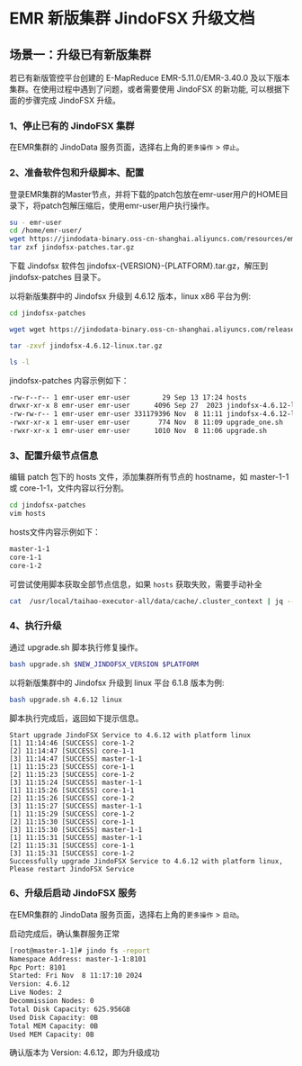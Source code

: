 # EMR 新版集群 JindoFSX 升级文档
## 场景一：升级已有新版集群

若已有新版管控平台创建的 E-MapReduce EMR-5.11.0/EMR-3.40.0 及以下版本集群。在使用过程中遇到了问题，或者需要使用 JindoFSX 的新功能, 可以根据下面的步骤完成 JindoFSX 升级。

### 1、停止已有的 JindoFSX 集群
在EMR集群的 JindoData 服务页面，选择右上角的`更多操作` > `停止`。

### 2、准备软件包和升级脚本、配置

登录EMR集群的Master节点，并将下载的patch包放在emr-user用户的HOME目录下，将patch包解压缩后，使用emr-user用户执行操作。

```bash
su - emr-user
cd /home/emr-user/
wget https://jindodata-binary.oss-cn-shanghai.aliyuncs.com/resources/emr-taihao/jindofsx-patches.tar.gz
tar zxf jindofsx-patches.tar.gz
```

下载 Jindofsx 软件包 jindofsx-{VERSION}-{PLATFORM}.tar.gz，解压到 jindofsx-patches 目录下。

以将新版集群中的 Jindofsx 升级到 4.6.12 版本，linux x86 平台为例:

```bash
cd jindofsx-patches

wget wget https://jindodata-binary.oss-cn-shanghai.aliyuncs.com/release/4.6.12/jindofsx-4.6.12-linux.tar.gz

tar -zxvf jindofsx-4.6.12-linux.tar.gz

ls -l
```

jindofsx-patches 内容示例如下：
```bash
-rw-r--r-- 1 emr-user emr-user        29 Sep 13 17:24 hosts
drwxr-xr-x 8 emr-user emr-user      4096 Sep 27  2023 jindofsx-4.6.12-linux
-rw-rw-r-- 1 emr-user emr-user 331179396 Nov  8 11:11 jindofsx-4.6.12-linux.tar.gz
-rwxr-xr-x 1 emr-user emr-user       774 Nov  8 11:09 upgrade_one.sh
-rwxr-xr-x 1 emr-user emr-user      1010 Nov  8 11:06 upgrade.sh
```

### 3、配置升级节点信息

编辑 patch 包下的 hosts 文件，添加集群所有节点的 hostname，如 master-1-1 或 core-1-1，文件内容以行分割。

```bash
cd jindofsx-patches
vim hosts
```

hosts文件内容示例如下：
```bash
master-1-1
core-1-1
core-1-2
```

可尝试使用脚本获取全部节点信息，如果 `hosts` 获取失败，需要手动补全

```bash
cat  /usr/local/taihao-executor-all/data/cache/.cluster_context | jq --raw-output '.nodes[].hostname.alias[]' > hosts
```

### 4、执行升级

通过 upgrade.sh 脚本执行修复操作。

```bash
bash upgrade.sh $NEW_JINDOFSX_VERSION $PLATFORM
```

以将新版集群中的 Jindofsx 升级到 linux 平台 6.1.8 版本为例:

```bash
bash upgrade.sh 4.6.12 linux
```

脚本执行完成后，返回如下提示信息。

```
Start upgrade JindoFSX Service to 4.6.12 with platform linux
[1] 11:14:46 [SUCCESS] core-1-2
[2] 11:14:47 [SUCCESS] core-1-1
[3] 11:14:47 [SUCCESS] master-1-1
[1] 11:15:23 [SUCCESS] core-1-1
[2] 11:15:23 [SUCCESS] core-1-2
[3] 11:15:24 [SUCCESS] master-1-1
[1] 11:15:26 [SUCCESS] core-1-1
[2] 11:15:26 [SUCCESS] core-1-2
[3] 11:15:27 [SUCCESS] master-1-1
[1] 11:15:29 [SUCCESS] core-1-2
[2] 11:15:30 [SUCCESS] core-1-1
[3] 11:15:30 [SUCCESS] master-1-1
[1] 11:15:31 [SUCCESS] master-1-1
[2] 11:15:31 [SUCCESS] core-1-1
[3] 11:15:31 [SUCCESS] core-1-2
Successfully upgrade JindoFSX Service to 4.6.12 with platform linux, Please restart JindoFSX Service
```

### 6、升级后启动 JindoFSX 服务

在EMR集群的 JindoData 服务页面，选择右上角的`更多操作` > `启动`。

启动完成后，确认集群服务正常
```bash
[root@master-1-1]# jindo fs -report
Namespace Address: master-1-1:8101
Rpc Port: 8101
Started: Fri Nov  8 11:17:10 2024
Version: 4.6.12
Live Nodes: 2
Decommission Nodes: 0
Total Disk Capacity: 625.956GB
Used Disk Capacity: 0B
Total MEM Capacity: 0B
Used MEM Capacity: 0B
```
确认版本为 Version: 4.6.12，即为升级成功